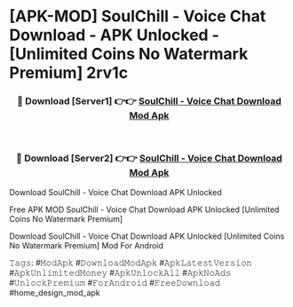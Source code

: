 # [APK-MOD] SoulChill - Voice Chat Download - APK Unlocked - [Unlimited Coins No Watermark Premium] 2rv1c



<div align="center">
<h3>🔴 Download [Server1] 👉👉 <a href="https://momento.my/?title=SoulChill_-_Voice_Chat_Download">SoulChill - Voice Chat Download Mod Apk</a></h3><br>

<h3>🔴 Download [Server2] 👉👉 <a href="https://momento.my/?title=SoulChill_-_Voice_Chat_Download">SoulChill - Voice Chat Download Mod Apk</a></h3>
</div>



Download SoulChill - Voice Chat Download APK Unlocked

Free APK MOD SoulChill - Voice Chat Download APK Unlocked [Unlimited Coins No Watermark Premium]

Download SoulChill - Voice Chat Download APK Unlocked [Unlimited Coins No Watermark Premium] Mod For Android

𝚃𝚊𝚐𝚜: #𝙼𝚘𝚍𝙰𝚙𝚔 #𝙳𝚘𝚠𝚗𝚕𝚘𝚊𝚍𝙼𝚘𝚍𝙰𝚙𝚔 #𝙰𝚙𝚔𝙻𝚊𝚝𝚎𝚜𝚝𝚅𝚎𝚛𝚜𝚒𝚘𝚗 #𝙰𝚙𝚔𝚄𝚗𝚕𝚒𝚖𝚒𝚝𝚎𝚍𝙼𝚘𝚗𝚎𝚢 #𝙰𝚙𝚔𝚄𝚗𝚕𝚘𝚌𝚔𝙰𝚕𝚕 #𝙰𝚙𝚔𝙽𝚘𝙰𝚍𝚜 #𝚄𝚗𝚕𝚘𝚌𝚔𝙿𝚛𝚎𝚖𝚒𝚞𝚖 #𝙵𝚘𝚛𝙰𝚗𝚍𝚛𝚘𝚒𝚍 #𝙵𝚛𝚎𝚎𝙳𝚘𝚠𝚗𝚕𝚘𝚊𝚍 #home_design_mod_apk
